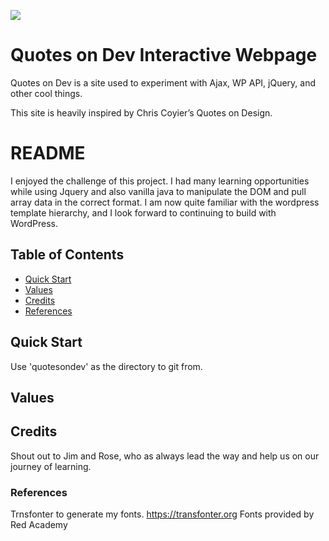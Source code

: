 

![](https://pbs.twimg.com/profile_images/721216106984292353/gwWrwwY-.jpg)

# Quotes on Dev Interactive Webpage

Quotes on Dev is a site used to experiment with Ajax, WP API, jQuery, and other cool things. 

This site is heavily inspired by Chris Coyier’s Quotes on Design.

# README

I enjoyed the challenge of this project. I had many learning opportunities while using Jquery and also vanilla java to manipulate the DOM and pull array data in the correct format. I am now quite familiar with the wordpress template hierarchy, and I look forward to continuing to build with WordPress.  


## Table of Contents

* [Quick Start](#quick-start)
* [Values](#values)
* [Credits](#credits)
* [References](#References)

## Quick Start

Use 'quotesondev' as the directory to git from. 

## Values

## Credits

Shout out to Jim and Rose, who as always lead the way and help us on our journey of learning. 

### References 

Trnsfonter to generate my fonts. https://transfonter.org Fonts provided by Red Academy




